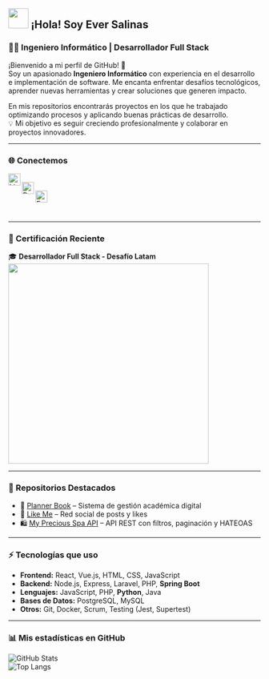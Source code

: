 ## <img src="https://github.com/evers23/hello.gif" width="40px"> ¡Hola! Soy **Ever Salinas**  

### 👨‍💻 Ingeniero Informático | Desarrollador Full Stack  

¡Bienvenido a mi perfil de GitHub! 🚀  
Soy un apasionado **Ingeniero Informático** con experiencia en el desarrollo e implementación de software. Me encanta enfrentar desafíos tecnológicos, aprender nuevas herramientas y crear soluciones que generen impacto.  

En mis repositorios encontrarás proyectos en los que he trabajado optimizando procesos y aplicando buenas prácticas de desarrollo.  
💡 Mi objetivo es seguir creciendo profesionalmente y colaborar en proyectos innovadores.  

---

### 🌐 Conectemos  
[<img align="left" alt="LinkedIn" width="24px" src="https://cdn.jsdelivr.net/npm/simple-icons@v3/icons/linkedin.svg" />](https://www.linkedin.com/in/ever-salinas/)  
[<img align="left" alt="Portafolio" width="24px" src="https://cdn.jsdelivr.net/npm/simple-icons@v3/icons/firefox.svg" />](https://tudominio.dev)  
[<img align="left" alt="Email" width="24px" src="https://cdn.jsdelivr.net/npm/simple-icons@v3/icons/gmail.svg" />](mailto:meverdiaz@gmail.com)  

<br><br>

---

### 📜 Certificación Reciente  
🎓 **Desarrollador Full Stack - Desafío Latam**  
<a href="https://desafiosdev.s3.amazonaws.com/uploads/certification/image/41766/certificacion-aprobacion-de-carrera-nuevo-proyecto-final-g70-13371(3).png" target="_blank">
<img src="https://desafiosdev.s3.amazonaws.com/uploads/certification/image/41766/certificacion-aprobacion-de-carrera-nuevo-proyecto-final-g70-13371(3).png" width="400px">
</a>  

---

### 📂 Repositorios Destacados  
- 📘 [Planner Book](https://github.com/evers23/planner-book) – Sistema de gestión académica digital  
- 💬 [Like Me](https://github.com/evers23/likeme) – Red social de posts y likes  
- 🛍️ [My Precious Spa API](https://github.com/evers23/mypreciousspa) – API REST con filtros, paginación y HATEOAS  

---

### ⚡ Tecnologías que uso  
- **Frontend:** React, Vue.js, HTML, CSS, JavaScript  
- **Backend:** Node.js, Express, Laravel, PHP, **Spring Boot**  
- **Lenguajes:** JavaScript, PHP, **Python**, Java  
- **Bases de Datos:** PostgreSQL, MySQL  
- **Otros:** Git, Docker, Scrum, Testing (Jest, Supertest)  

---

### 📊 Mis estadísticas en GitHub  
![GitHub Stats](https://github-readme-stats.vercel.app/api?username=evers23&show_icons=true&theme=radical)  
![Top Langs](https://github-readme-stats.vercel.app/api/top-langs/?username=evers23&layout=compact&theme=radical)  




  











